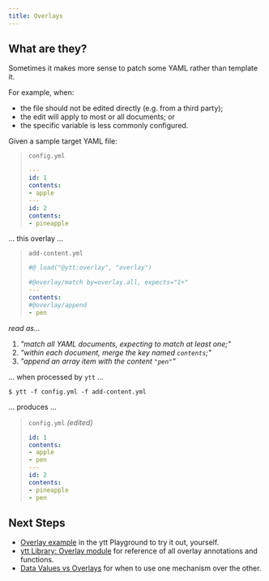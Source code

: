 ```yaml
---
title: Overlays
---
```


## What are they?

Sometimes it makes more sense to patch some YAML rather than template it.

For example, when:
- the file should not be edited directly (e.g. from a third party);
- the edit will apply to most or all documents; or
- the specific variable is less commonly configured.

Given a sample target YAML file:

> `config.yml`
> ```yaml
> ---
> id: 1
> contents:
> - apple
> ---
> id: 2
> contents:
> - pineapple
> ```
... this overlay ...

> `add-content.yml`
> ```yaml
> #@ load("@ytt:overlay", "overlay")
> 
> #@overlay/match by=overlay.all, expects="1+"
> ---
> contents:
> #@overlay/append
> - pen
> ```

_read as..._
1. _"match all YAML documents, expecting to match _at least_ one;"_
2. _"within _each_ document, merge the key named `contents`;"_
3. _"append an array item with the content `"pen"`"_


... when processed by `ytt` ...

```console
$ ytt -f config.yml -f add-content.yml
```

... produces ...

> `config.yml` _(edited)_
> ```yaml
> id: 1
> contents:
> - apple
> - pen
> ---
> id: 2
> contents:
> - pineapple
> - pen
> ```

## Next Steps

- [Overlay example](https://carvel.dev/ytt/#example:example-overlay-files) in the ytt Playground to try it out, yourself.
- [ytt Library: Overlay module](lang-ref-ytt-overlay.md) for reference of all overlay annotations and functions.
- [Data Values vs Overlays](data-values-vs-overlays.md) for when to use one mechanism over the other.

